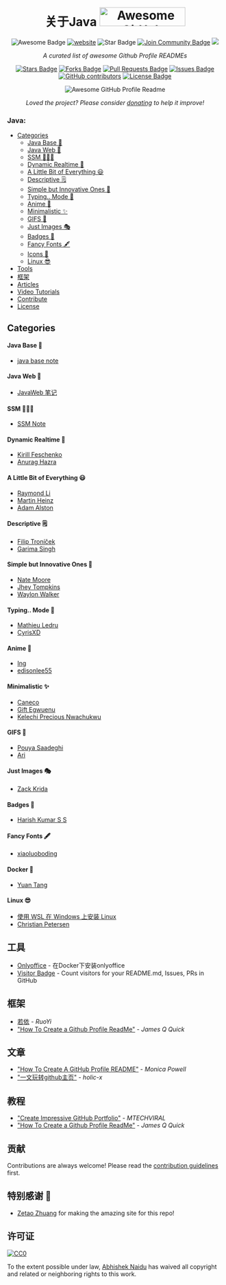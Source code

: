 <h1 align="center">关于Java
<a href="https://www.producthunt.com/posts/awesome-github-profiles?utm_source=badge-featured&utm_medium=badge&utm_souce=badge-awesome-github-profiles" target="_blank"><img src="https://api.producthunt.com/widgets/embed-image/v1/featured.svg?post_id=277987&theme=light" alt="Awesome GitHub Profiles - Best curated list of developers readme, updated every 15 min | Product Hunt" style="width: 200px; height: 44px;" width="200" height="44" /></a></h1>
<div align="center">
<img src="https://cdn.rawgit.com/sindresorhus/awesome/d7305f38d29fed78fa85652e3a63e154dd8e8829/media/badge.svg" alt="Awesome Badge"/>
<a href="https://arbeitnow.com/?utm_source=awesome-github-profile-readme"><img src="https://img.shields.io/static/v1?label=&labelColor=505050&message=arbeitnow&color=%230076D6&style=flat&logo=google-chrome&logoColor=%230076D6" alt="website"/></a>
<!-- <img src="http://hits.dwyl.com/abhisheknaiidu/awesome-github-profile-readme.svg" alt="Hits Badge"/> -->
<img src="https://img.shields.io/static/v1?label=%F0%9F%8C%9F&message=If%20Useful&style=style=flat&color=BC4E99" alt="Star Badge"/>
<a href="https://discord.gg/XTW52Kt"><img src="https://img.shields.io/discord/733027681184251937.svg?style=flat&label=Join%20Community&color=7289DA" alt="Join Community Badge"/></a>
<a href="https://twitter.com/abhisheknaiidu" ><img src="https://img.shields.io/twitter/follow/abhisheknaiidu.svg?style=social" /> </a>
<br>

<i>A curated list of awesome Github Profile READMEs</i>

<a href="https://github.com/abhisheknaiidu/awesome-github-profile-readme/stargazers"><img src="https://img.shields.io/github/stars/abhisheknaiidu/awesome-github-profile-readme" alt="Stars Badge"/></a>
<a href="https://github.com/abhisheknaiidu/awesome-github-profile-readme/network/members"><img src="https://img.shields.io/github/forks/abhisheknaiidu/awesome-github-profile-readme" alt="Forks Badge"/></a>
<a href="https://github.com/abhisheknaiidu/awesome-github-profile-readme/pulls"><img src="https://img.shields.io/github/issues-pr/abhisheknaiidu/awesome-github-profile-readme" alt="Pull Requests Badge"/></a>
<a href="https://github.com/abhisheknaiidu/awesome-github-profile-readme/issues"><img src="https://img.shields.io/github/issues/abhisheknaiidu/awesome-github-profile-readme" alt="Issues Badge"/></a>
<a href="https://github.com/abhisheknaiidu/awesome-github-profile-readme/graphs/contributors"><img alt="GitHub contributors" src="https://img.shields.io/github/contributors/abhisheknaiidu/awesome-github-profile-readme?color=2b9348"></a>
<a href="https://github.com/abhisheknaiidu/awesome-github-profile-readme/blob/master/LICENSE"><img src="https://img.shields.io/github/license/abhisheknaiidu/awesome-github-profile-readme?color=2b9348" alt="License Badge"/></a>

<img alt="Awesome GitHub Profile Readme" src="assets/agpr.gif"> </img>

<i>Loved the project? Please consider [donating](https://paypal.me/abhisheknaiidu) to help it improve!</i>

</div>

### Java:
  - [Categories](#categories)
      - [Java Base 🤖](#java-base-)
      - [Java Web 🚀](#java-web-)
      - [SSM 👨🏽‍💻](#ssm-)
      - [Dynamic Realtime 💫](#dynamic-realtime-)
      - [A Little Bit of Everything 😃](#a-little-bit-of-everything-)
      - [Descriptive 🗒](#descriptive-)
      - [Simple but Innovative Ones 🤗](#simple-but-innovative-ones-)
      - [Typing.. Mode 🎰](#typing-mode-)
      - [Anime 👾](#anime-)
      - [Minimalistic ✨](#minimalistic-)
      - [GIFS 👻](#gifs-)
      - [Just Images 🎭](#just-images-)
      - [Badges 🎫](#badges-)
      - [Fancy Fonts 🖋](#fancy-fonts-)
      - [Icons 🎯](#icons-)
      - [Linux 😎](#linux-)
  - [Tools](#tools)
  - [框架](#框架)
  - [Articles](#articles)
  - [Video Tutorials](#tutorials)
  - [Contribute](#contribute)
  - [License](#license)


## Categories

#### Java Base 🤖
- [java base note](https://github.com/Momo-web/Java-note/blob/78dc823566ac1f2599429eb9281355f21431d8e7/Java%E5%85%A8%E8%AE%B0%E5%BD%95.md)

#### Java Web 🚀
- [JavaWeb 笔记](https://github.com/Momo-web/Java-note/blob/12fab0936d403e571831fd12dcd5f3ffde25eae4/JavaWeb%E7%AC%94%E8%AE%B0.md)

#### SSM 👨🏽‍💻
- [SSM Note](https://github.com/Momo-web/Java-note/blob/eabf8f493739f08ca165b1f123c4dff10594866d/Java%20SSM.md)


#### Dynamic Realtime 💫
- [Kirill Feschenko](https://github.com/xcaq/xcaq)
- [Anurag Hazra](https://github.com/anuraghazra/anuraghazra)


#### A Little Bit of Everything 😃
- [Raymond Li](https://github.com/Raymo111/Raymo111)
- [Martin Heinz](https://github.com/MartinHeinz/MartinHeinz)
- [Adam Alston](https://github.com/adamalston/adamalston)


#### Descriptive 🗒
- [Filip Troníček](https://github.com/filiptronicek/filiptronicek)
- [Garima Singh](https://github.com/garimasingh128/garimasingh128)


#### Simple but Innovative Ones 🤗
- [Nate Moore](https://github.com/natemoo-re/natemoo-re)
- [Jhey Tompkins](https://github.com/jh3y/jh3y)
- [Waylon Walker](https://github.com/WaylonWalker/WaylonWalker)


#### Typing.. Mode 🎰
- [Mathieu Ledru](https://github.com/matyo91/matyo91)
- [CyrisXD](https://github.com/CyrisXD/CyrisXD)


#### Anime 👾
- [Ing](https://github.com/innng/innng)
- [edisonlee55](https://github.com/edisonlee55/edisonlee55)


#### Minimalistic ✨
- [Caneco](https://github.com/caneco/)
- [Gift Egwuenu](https://github.com/lauragift21/lauragift21)
- [Kelechi Precious Nwachukwu](https://github.com/PluckyPrecious/PluckyPrecious)


#### GIFS 👻
- [Pouya Saadeghi](https://github.com/saadeghi/saadeghi)
- [Ari](https://github.com/ari-hacks/ari-hacks)



#### Just Images 🎭
- [Zack Krida](https://github.com/zackkrida/zackkrida)


#### Badges 🎫
- [Harish Kumar S S](https://github.com/harish-sethuraman/harish-sethuraman)


#### Fancy Fonts 🖋
- [xiaoluoboding](https://github.com/xiaoluoboding/xiaoluoboding)

#### Docker 🎯
- [Yuan Tang](https://github.com/terrytangyuan/terrytangyuan)


#### Linux 😎
- [使用 WSL 在 Windows 上安装 Linux](https://github.com/Momo-web/Note/blob/0ed60de35bf6cfe8abb3ea68e9d63e0498f6baa4/Markdown/Linux/Window%E4%B8%8B%E9%85%8D%E7%BD%AEDocker.md)
- [Christian Petersen](https://github.com/fnky/fnky)

## 工具
- [Onlyoffice](https://github.com/Momo-web/Note/blob/de6bb06e4ed5e46c4e954c3658c85f7af4be21a9/Markdown/Docker/%E5%9C%A8docker%E4%B8%8A%E5%AE%89%E8%A3%85onlyoffice.md) - 在Docker下安装onlyoffice
- [Visitor Badge](https://visitor-badge.glitch.me/#docs) - Count visitors for your README.md, Issues, PRs in GitHub

## 框架
- [若依](http://doc.ruoyi.vip/) - *RuoYi*
- ["How To Create a Github Profile ReadMe"](https://www.youtube.com/watch?v=DOiGs2NiDbU) - *James Q Quick*

## 文章
- ["How To Create A GitHub Profile README"](https://www.aboutmonica.com/blog/how-to-create-a-github-profile-readme) - *Monica Powell*
- ["一文玩转github主页"](https://blog.holic-x.com/wv-blog/post/7ad96a5d.html) - *holic-x*

## 教程
- ["Create Impressive GitHub Portfolio"](https://www.youtube.com/watch?v=dkE4mVhwMB4) - *MTECHVIRAL*
- ["How To Create a Github Profile ReadMe"](https://www.youtube.com/watch?v=DOiGs2NiDbU) - *James Q Quick*


## 贡献

Contributions are always welcome!
Please read the [contribution guidelines](contributing.md) first.

## 特别感谢 🙇
- [Zetao Zhuang](https://github.com/zzetao) for making the amazing site for this repo!

## 许可证

[![CC0](https://licensebuttons.net/p/zero/1.0/88x31.png)](https://creativecommons.org/publicdomain/zero/1.0/)

To the extent possible under law, [Abhishek Naidu](https://abhisheknaidu.tech/) has waived all copyright and related or neighboring rights to this work.
